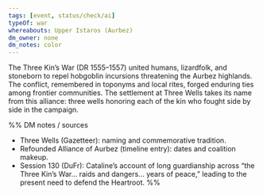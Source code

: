 ```yaml
---
tags: [event, status/check/ai]
typeOf: war
whereabouts: Upper Istaros (Aurbez)
dm_owner: none
dm_notes: color
---
```


The Three Kin’s War (DR 1555–1557) united humans, lizardfolk, and stoneborn to repel hobgoblin incursions threatening the Aurbez highlands. The conflict, remembered in toponyms and local rites, forged enduring ties among frontier communities. The settlement at Three Wells takes its name from this alliance: three wells honoring each of the kin who fought side by side in the campaign.

%%
DM notes / sources
- Three Wells (Gazetteer): naming and commemorative tradition.
- Refounded Alliance of Aurbez (timeline entry): dates and coalition makeup.
- Session 130 (DuFr): Cataline’s account of long guardianship across “the Three Kin’s War… raids and dangers… years of peace,” leading to the present need to defend the Heartroot.
%%
